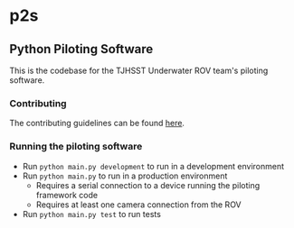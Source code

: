 # p2s
## Python Piloting Software

This is the codebase for the TJHSST Underwater ROV team's piloting software. 

### Contributing
The contributing guidelines can be found [here](CONTRIBUTING.md).

### Running the piloting software
* Run `python main.py development` to run in a development environment
* Run `python main.py` to run in a production environment
    * Requires a serial connection to a device running the piloting framework code
    * Requires at least one camera connection from the ROV
* Run `python main.py test` to run tests
